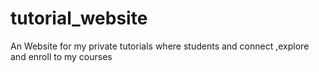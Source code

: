 # tutorial_website
An Website for my private tutorials where students and connect ,explore and enroll to my courses
